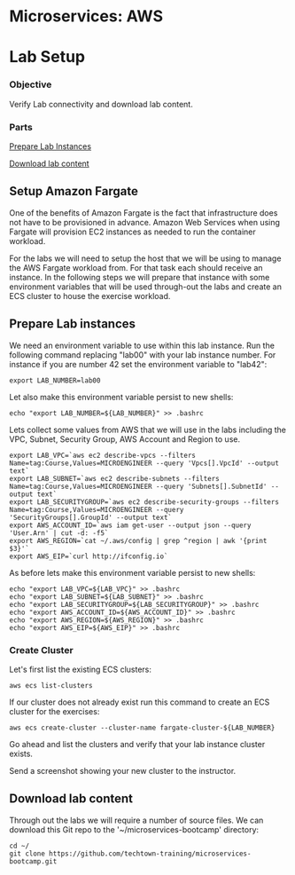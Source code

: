 # Microservices: AWS
# Lab Setup

### Objective

Verify Lab connectivity and download lab content.

### Parts

[Prepare Lab Instances](#prepare-lab-instances)

[Download lab content](#download-lab-content)

## Setup Amazon Fargate

One of the benefits of Amazon Fargate is the fact that infrastructure does not have to be provisioned in advance.  Amazon Web Services when using Fargate will provision EC2 instances as needed to run the container workload.

For the labs we will need to setup the host that we will be using to manage the AWS Fargate workload from.  For that task each should receive an instance.  In the following steps we will prepare that instance with some environment variables that will be used through-out the labs and create an ECS cluster to house the exercise workload.

## Prepare Lab instances
We need an environment variable to use within this lab instance.  Run the following command replacing "lab00" with your lab instance number. For instance if you are number 42 set the environment variable to "lab42":

~~~shell
export LAB_NUMBER=lab00
~~~

Let also make this environment variable persist to new shells:

~~~shell
echo "export LAB_NUMBER=${LAB_NUMBER}" >> .bashrc
~~~

Lets collect some values from AWS that we will use in the labs including the VPC, Subnet, Security Group, AWS Account and Region to use.
~~~shell
export LAB_VPC=`aws ec2 describe-vpcs --filters Name=tag:Course,Values=MICROENGINEER --query 'Vpcs[].VpcId' --output text`
export LAB_SUBNET=`aws ec2 describe-subnets --filters Name=tag:Course,Values=MICROENGINEER --query 'Subnets[].SubnetId' --output text`
export LAB_SECURITYGROUP=`aws ec2 describe-security-groups --filters Name=tag:Course,Values=MICROENGINEER --query 'SecurityGroups[].GroupId' --output text`
export AWS_ACCOUNT_ID=`aws iam get-user --output json --query 'User.Arn' | cut -d: -f5`
export AWS_REGION=`cat ~/.aws/config | grep ^region | awk '{print $3}'`
export AWS_EIP=`curl http://ifconfig.io`
~~~

As before lets make this environment variable persist to new shells:
~~~shell
echo "export LAB_VPC=${LAB_VPC}" >> .bashrc
echo "export LAB_SUBNET=${LAB_SUBNET}" >> .bashrc
echo "export LAB_SECURITYGROUP=${LAB_SECURITYGROUP}" >> .bashrc
echo "export AWS_ACCOUNT_ID=${AWS_ACCOUNT_ID}" >> .bashrc
echo "export AWS_REGION=${AWS_REGION}" >> .bashrc
echo "export AWS_EIP=${AWS_EIP}" >> .bashrc
~~~

### Create Cluster
Let's first list the existing ECS clusters:
~~~shell
aws ecs list-clusters
~~~

If our cluster does not already exist run this command to create an ECS cluster for the exercises:
~~~shell
aws ecs create-cluster --cluster-name fargate-cluster-${LAB_NUMBER}
~~~

Go ahead and list the clusters and verify that your lab instance cluster exists.

Send a screenshot showing your new cluster to the instructor.

## Download lab content

Through out the labs we will require a number of source files.  We can download this Git repo to the '~/microservices-bootcamp' directory:
~~~shell
cd ~/
git clone https://github.com/techtown-training/microservices-bootcamp.git
~~~
